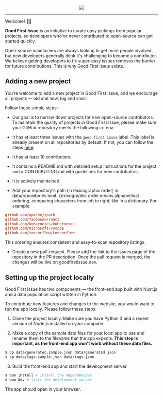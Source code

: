 <p align="center">
<a href="https://goodfirstissue.dev" target="_blank">
<img src="public/readme-logo.svg">
</a>
</p>
<hr>

Welcome! 👋🏼

**Good First Issue** is an initiative to curate easy pickings from popular projects, so developers who've never contributed to open-source can get started quickly.

Open-source maintainers are always looking to get more people involved, but new developers generally think it's challenging to become a contributor. We believe getting developers to fix super-easy issues removes the barrier for future contributions. This is why Good First Issue exists.

## Adding a new project

You're welcome to add a new project in Good First Issue, and we encourage all projects — old and new, big and small.

Follow these simple steps:

- Our goal is to narrow down projects for new open-source contributors. To maintain the quality of projects in Good First Issue, please make sure your GitHub repository meets the following criteria:

- It has at least three issues with the `good first issue` label. This label is already present on all repositories by default. If not, you can follow the steps [here](https://help.github.com/en/github/managing-your-work-on-github/applying-labels-to-issues-and-pull-requests).

- It has at least 10 contributors.

- It contains a README.md with detailed setup instructions for the project, and a CONTRIBUTING.md with guidelines for new contributors.

- It is actively maintained.

- Add your repository's path (in lexicographic order) in data/repositories.toml. Lexicographic order means alphabetical ordering, comparing characters from left to right, like in a dictionary. For example:

```toml
github.com/apache/spark
github.com/facebook/react
github.com/kubernetes/kubernetes
github.com/microsoft/vscode
github.com/tensorflow/tensorflow
```

This ordering ensures consistent and easy-to-scan repository listings.

- Create a new pull-request. Please add the link to the issues page of the repository in the PR description. Once the pull request is merged, the changes will be live on goodfirstissue.dev.

## Setting up the project locally

Good First Issue has two components — the front-end app built with Nuxt.js and a data population script written in Python.

To contribute new features and changes to the website, you would want to run the app locally. Please follow these steps:

1. Clone the project locally. Make sure you have Python 3 and a recent version of Node.js installed on your computer.

2. Make a copy of the sample data files for your local app to use and rename them to the filename that the app expects. **This step is important, as the front-end app won't work without these data files.**
```bash
$ cp data/generated.sample.json data/generated.json
$ cp data/tags.sample.json data/tags.json
```

3. Build the front-end app and start the development server.
```bash
$ bun install # install the dependencies
$ bun dev # start the development server
```

The app should open in your browser.
